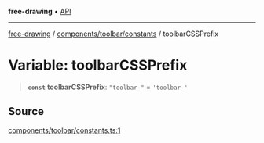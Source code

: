 **free-drawing** • [API](../../../../README.md)

***

[free-drawing](../../../../README.md) / [components/toolbar/constants](../README.md) / toolbarCSSPrefix

# Variable: toolbarCSSPrefix

> **`const`** **toolbarCSSPrefix**: `"toolbar-"` = `'toolbar-'`

## Source

[components/toolbar/constants.ts:1](https://github.com/fabienwnklr/free-drawing/blob/master/src/components/toolbar/constants.ts#L1)
